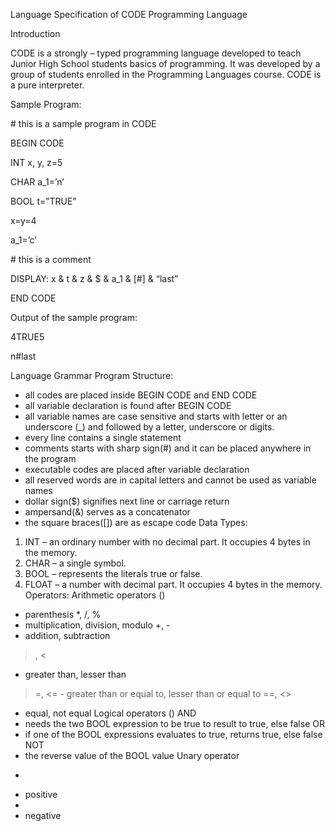 Language Specification of CODE Programming Language

Introduction

CODE is a strongly – typed programming language developed to teach Junior High School students basics of
programming. It was developed by a group of students enrolled in the Programming Languages course. CODE is a pure
interpreter.


Sample Program:

\# this is a sample program in CODE

BEGIN CODE

  INT x, y, z=5

  CHAR a_1=’n’

  BOOL t=”TRUE”

  x=y=4

  a_1=’c’

  \# this is a comment

  DISPLAY: x & t & z & $ & a_1 & [#] & “last”

END CODE


Output of the sample program:

4TRUE5

n#last


Language Grammar
Program Structure:
- all codes are placed inside BEGIN CODE and END CODE
- all variable declaration is found after BEGIN CODE
- all variable names are case sensitive and starts with letter or an underscore (_) and followed by a letter,
underscore or digits.
- every line contains a single statement
- comments starts with sharp sign(#) and it can be placed anywhere in the program
- executable codes are placed after variable declaration
- all reserved words are in capital letters and cannot be used as variable names
- dollar sign($) signifies next line or carriage return
- ampersand(&) serves as a concatenator
- the square braces([]) are as escape code
Data Types:
1. INT – an ordinary number with no decimal part. It occupies 4 bytes in the memory.
2. CHAR – a single symbol.
3. BOOL – represents the literals true or false.
4. FLOAT – a number with decimal part. It occupies 4 bytes in the memory.
Operators:
Arithmetic operators
()
- parenthesis
*, /, %
- multiplication, division, modulo
+, -
- addition, subtraction
>, <
- greater than, lesser than
>=, <= - greater than or equal to, lesser than or equal to
==, <>
- equal, not equal
Logical operators (<BOOL expression><LogicalOperator><BOOL expression>)
AND
- needs the two BOOL expression to be true to result to true, else false
OR
- if one of the BOOL expressions evaluates to true, returns true, else false
NOT
- the reverse value of the BOOL value
Unary operator
+
- positive
-
- negative
